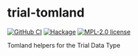 # trial-tomland

[![GitHub CI](https://github.com/kowainik/trial/workflows/CI/badge.svg)](https://github.com/kowainik/trial/actions)
[![Hackage](https://img.shields.io/hackage/v/trial.svg?logo=haskell)](https://hackage.haskell.org/package/trial-tomland)
[![MPL-2.0 license](https://img.shields.io/badge/license-MPL--2.0-blue.svg)](LICENSE)

Tomland helpers for the Trial Data Type
